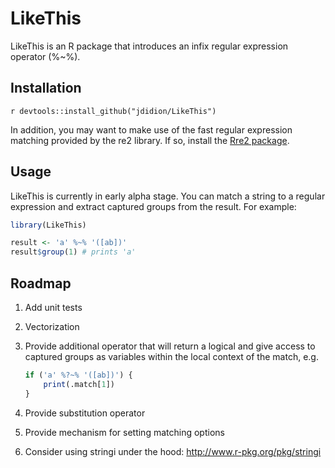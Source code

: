 # LikeThis

LikeThis is an R package that introduces an infix regular expression operator (%~%).

## Installation

`r devtools::install_github("jdidion/LikeThis")`

In addition, you may want to make use of the fast regular expression matching provided by the re2 library. If so, install the [Rre2 package](https://github.com/jdidion/Rre2).

## Usage

LikeThis is currently in early alpha stage. You can match a string to a regular expression and extract captured groups from the result. For example:

```r
library(LikeThis)

result <- 'a' %~% '([ab])'
result$group(1) # prints 'a'
```

## Roadmap

1. Add unit tests
2. Vectorization
3. Provide additional operator that will return a logical and give access to captured groups as variables within the local context of the match, e.g.
    
    ```r
    if ('a' %?~% '([ab])') {
        print(.match[1])
    }
    ```
4. Provide substitution operator
5. Provide mechanism for setting matching options
6. Consider using stringi under the hood: http://www.r-pkg.org/pkg/stringi